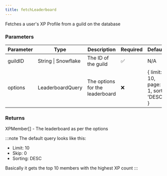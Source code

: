 ```yaml
---
title: fetchLeaderboard
---
```


Fetches a user's XP Profile from a guild on the database

### Parameters

| Parameter | Type | Description | Required | Default |
|-----------|------|-------------|----------|---------|
|guildID|String \| Snowflake|The ID of the guild|✅|N/A|
|options|LeaderboardQuery|The options for the leaderboard|❌|{ limit: 10, page: 1, sort: 'DESC' }|


### Returns

XPMember[] - The leaderboard as per the options

:::note
The default query looks like this:
- Limit: 10
- Skip: 0
- Sorting: DESC

Basically it gets the top 10 members with the highest XP count
:::
